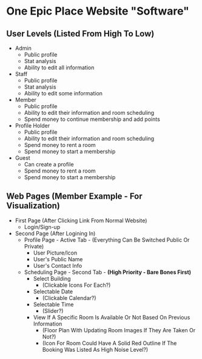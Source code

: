 # One Epic Place Website "Software"

## User Levels (Listed From High To Low)
- Admin
  - Public profile
  - Stat analysis
  - Ability to edit all information
- Staff
  - Public profile
  - Stat analysis
  - Ability to edit some information
- Member
  - Public profile
  - Ability to edit their information and room scheduling
  - Spend money to continue membership and add points
- Profile Holder
  - Public profile
  - Ability to edit their information and room scheduling
  - Spend money to rent a room
  - Spend money to start a membership
- Guest
  - Can create a profile
  - Spend money to rent a room
  - Spend money to start a membership

## Web Pages (Member Example - For Visualization)
- First Page (After Clicking Link From Normal Website)
  - Login/Sign-up
- Second Page (After Logining In)
  - Profile Page - Active Tab - (Everything Can Be Switched Public Or Private)
    - User Picture/Icon
    - User's Public Name
    - User's Contact Info
  - Scheduling Page - Second Tab - __(High Priority - Bare Bones First)__
    - Select Building
      - (Clickable Icons For Each?)
    - Selectable Date
      - (Clickable Calendar?)
    - Selectable Time
      - (Slider?)
    - View If A Specific Room Is Available Or Not Based On Previous Information 
      - (Floor Plan With Updating Room Images If They Are Taken Or Not?) 
      - (Icon For Room Could Have A Solid Red Outline If The Booking Was Listed As High Noise Level?)
